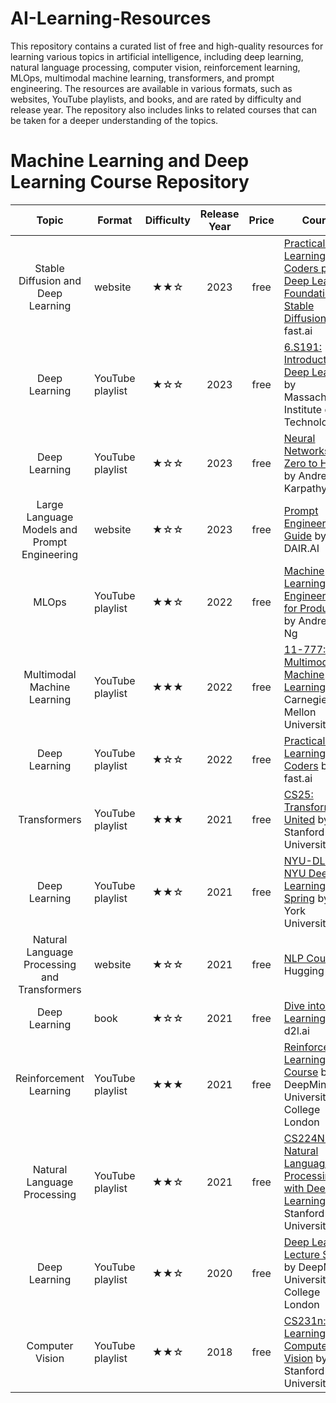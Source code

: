 # AI-Learning-Resources
This repository contains a curated list of free and high-quality resources for learning various topics in artificial intelligence, including deep learning, natural language processing, computer vision, reinforcement learning, MLOps, multimodal machine learning, transformers, and prompt engineering. The resources are available in various formats, such as websites, YouTube playlists, and books, and are rated by difficulty and release year. The repository also includes links to related courses that can be taken for a deeper understanding of the topics.
# Machine Learning and Deep Learning Course Repository
| Topic                                      | Format            | Difficulty  | Release Year | Price | Course                                                                    |
|:------------------------------------------:|-------------------|:-----------:|:------------:|:-----:|---------------------------------------------------------------------------|
| Stable Diffusion and Deep Learning         | website           | ★★☆        |     2023     | free  | [Practical Deep Learning for Coders part 2: Deep Learning Foundations to Stable Diffusion](https://course.fast.ai/Lessons/part2.html) by fast.ai |
| Deep Learning                              | YouTube playlist | ★☆☆        |     2023     | free  | [6.S191: Introduction to Deep Learning](https://www.youtube.com/playlist?list=PLtBw6njQRU-rwp5__7C0oIVt26ZgjG9NI) by Massachusetts Institute of Technology |
| Deep Learning                              | YouTube playlist | ★☆☆        |     2023     | free  | [Neural Networks: Zero to Hero](https://www.youtube.com/playlist?list=PLAqhIrjkxbuWI23v9cThsA9GvCAUhRvKZ) by Andrej Karpathy                            |
| Large Language Models and Prompt Engineering| website           | ★☆☆        |     2023     | free  | [Prompt Engineering Guide](https://www.promptingguide.ai/) by DAIR.AI                                        |
| MLOps                                      | YouTube playlist | ★★☆        |     2022     | free  | [Machine Learning Engineering for Production](https://www.youtube.com/playlist?list=PLkDaE6sCZn6GMoA0wbpJLi3t34Gd8l0aK) by Andrew Y. Ng                |
| Multimodal Machine Learning                | YouTube playlist | ★★★        |     2022     | free  | [11-777: Multimodal Machine Learning](https://www.youtube.com/playlist?list=PL-Fhd_vrvisNM7pbbevXKAbT_Xmub37fA) by Carnegie Mellon University         |
| Deep Learning                              | YouTube playlist | ★☆☆        |     2022     | free  | [Practical Deep Learning for Coders](https://www.youtube.com/playlist?list=PLfYUBJiXbdtSvpQjSnJJ_PmDQB_VyT5iU) by fast.ai                              |
| Transformers                               | YouTube playlist | ★★★        |     2021     | free  | [CS25: Transformers United](https://www.youtube.com/playlist?list=PLoROMvodv4rNiJRchCzutFw5ItR_Z27CM) by Stanford University                           |
| Deep Learning                              | YouTube playlist | ★★☆        |     2021     | free  | [NYU-DLSP21: NYU Deep Learning Spring](https://www.youtube.com/playlist?list=PLLHTzKZzVU9e6xUfG10TkTWApKSZCzuBI) by New York University                |
| Natural Language Processing and Transformers| website           | ★☆☆        |     2021     | free  | [NLP Course](https://huggingface.co/course/chapter1/1) by Hugging Face                                                |
| Deep Learning                              | book              | ★☆☆        |     2021     | free  | [Dive into Deep Learning](https://d2l.ai/index.html) by d2l.ai                                          |
| Reinforcement Learning                     | YouTube playlist | ★★★        |     2021     | free  | [Reinforcement Learning Course](https://www.youtube.com/playlist?list=PLqYmG7hTraZDVH599EItlEWsUOsJbAodm) by DeepMind x University College London      |
| Natural Language Processing                | YouTube playlist | ★★☆        |     2021     | free  | [CS224N: Natural Language Processing with Deep Learning](https://www.youtube.com/playlist?list=PLoROMvodv4rOSH4v6133s9LFPRHjEmbmJ) by Stanford University|
| Deep Learning                              | YouTube playlist | ★★☆        |     2020     | free  | [Deep Learning Lecture Series](https://www.youtube.com/playlist?list=PLqYmG7hTraZCDxZ44o4p3N5Anz3lLRVZF) by DeepMind x University College London       |
| Computer Vision                            | YouTube playlist | ★★☆        |     2018     | free  | [CS231n: Deep Learning for Computer Vision](https://www.youtube.com/playlist?app=desktop&list=PL3FW7Lu3i5JvHM8ljYj-zLfQRF3EO8sYv) by Stanford University           |
